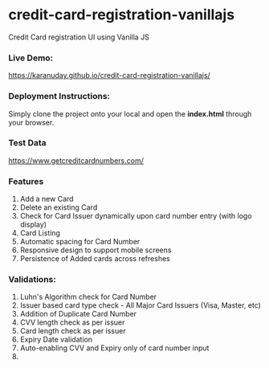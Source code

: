 # credit-card-registration-vanillajs
Credit Card registration UI using Vanilla JS

### Live Demo:

https://karanuday.github.io/credit-card-registration-vanillajs/

### Deployment Instructions:

Simply clone the project onto your local and open the **index.html** through your browser.

### Test Data

https://www.getcreditcardnumbers.com/

### Features

1. Add a new Card
2. Delete an existing Card
3. Check for Card Issuer dynamically upon card number entry (with logo display)
4. Card Listing
5. Automatic spacing for Card Number
6. Responsive design to support mobile screens
7. Persistence of Added cards across refreshes

### Validations:

1. Luhn's Algorithm check for Card Number
2. Issuer based card type check - All Major Card Issuers (Visa, Master, etc)
3. Addition of Duplicate Card Number
4. CVV length check as per issuer
5. Card length check as per issuer
6. Expiry Date validation
7. Auto-enabling CVV and Expiry only of card number input
8. 
